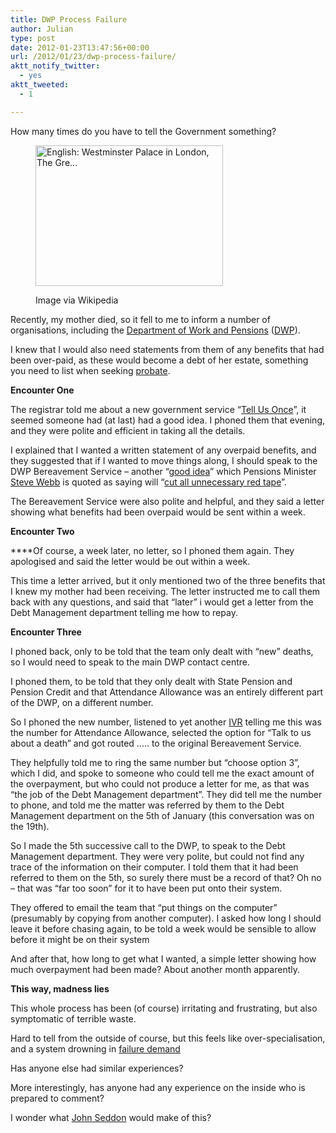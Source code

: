```yaml
---
title: DWP Process Failure
author: Julian
type: post
date: 2012-01-23T13:47:56+00:00
url: /2012/01/23/dwp-process-failure/
aktt_notify_twitter:
  - yes
aktt_tweeted:
  - 1

---
```

How many times do you have to tell the Government something?<figure style="width: 300px" class="wp-caption aligncenter">

[<img class="zemanta-img-inserted zemanta-img-configured " title="English: Westminster Palace in London, The Gre..." src="http://upload.wikimedia.org/wikipedia/commons/thumb/4/48/Westminster_palace.jpg/300px-Westminster_palace.jpg" alt="English: Westminster Palace in London, The Gre..." width="300" height="225" />][1]<figcaption class="wp-caption-text">Image via Wikipedia</figcaption></figure> 

Recently, my mother died, so it fell to me to inform a number of organisations, including the <a href="http://www.dwp.gov.uk/" target="_blank">Department of Work and Pensions</a> (<a href="http://www.dwp.gov.uk/" target="_blank">DWP</a>).

I knew that I would also need statements from them of any benefits that had been over-paid, as these would become a debt of her estate, something you need to list when seeking <a href="http://www.direct.gov.uk/en/Governmentcitizensandrights/Death/Preparation/DG_10029799" target="_blank">probate</a>.

**Encounter One**

The registrar told me about a new government service “<a href="http://www.direct.gov.uk/en/Nl1/Newsroom/DG_188740" target="_blank">Tell Us Once</a>”, it seemed someone had (at last) had a good idea. I phoned them that evening, and they were polite and efficient in taking all the details.

I explained that I wanted a written statement of any overpaid benefits, and they suggested that if I wanted to move things along, I should speak to the DWP Bereavement Service – another “<a href="http://www.direct.gov.uk/en/Nl1/Newsroom/DG_188740" target="_blank">good idea</a>” which Pensions Minister <a href="http://www.dwp.gov.uk/about-dwp/ministers/#sw" target="_blank">Steve Webb</a> is quoted as saying will “<a href="http://www.dwp.gov.uk/newsroom/press-releases/2011/mar-2011/dwp029-11.shtml" target="_blank">cut all unnecessary red tape</a>”.

The Bereavement Service were also polite and helpful, and they said a letter showing what benefits had been overpaid would be sent within a week.

**Encounter Two**

****Of course, a week later, no letter, so I phoned them again. They apologised and said the letter would be out within a week.

This time a letter arrived, but it only mentioned two of the three benefits that I knew my mother had been receiving. The letter instructed me to call them back with any questions, and said that “later” i would get a letter from the Debt Management department telling me how to repay.

**Encounter Three**

I phoned back, only to be told that the team only dealt with “new” deaths, so I would need to speak to the main DWP contact centre.

I phoned them, to be told that they only dealt with State Pension and Pension Credit and that Attendance Allowance was an entirely different part of the DWP, on a different number.

So I phoned the new number, listened to yet another <a href="http://en.wikipedia.org/wiki/Interactive_voice_response" target="_blank">IVR</a> telling me this was the number for Attendance Allowance, selected the option for “Talk to us about a death” and got routed ….. to the original Bereavement Service.

They helpfully told me to ring the same number but “choose option 3”, which I did, and spoke to someone who could tell me the exact amount of the overpayment, but who could not produce a letter for me, as that was “the job of the Debt Management department”. They did tell me the number to phone, and told me the matter was referred by them to the Debt Management department on the 5th of January (this conversation was on the 19th).

So I made the 5th successive call to the DWP, to speak to the Debt Management department. They were very polite, but could not find any trace of the information on their computer. I told them that it had been referred to them on the 5th, so surely there must be a record of that? Oh no – that was “far too soon” for it to have been put onto their system.

They offered to email the team that “put things on the computer” (presumably by copying from another computer). I asked how long I should leave it before chasing again, to be told a week would be sensible to allow before it might be on their system

And after that, how long to get what I wanted, a simple letter showing how much overpayment had been made? About another month apparently.

**This way, madness lies**

This whole process has been (of course) irritating and frustrating, but also symptomatic of terrible waste.

Hard to tell from the outside of course, but this feels like over-specialisation, and a system drowning in <a href="http://en.wikipedia.org/wiki/Failure_demand" target="_blank">failure demand</a>

Has anyone else had similar experiences?

More interestingly, has anyone had any experience on the inside who is prepared to comment?

I wonder what <a href="http://en.wikipedia.org/wiki/John_Seddon" target="_blank">John Seddon</a> would make of this?

<div class="zemanta-pixie" style="margin-top: 10px; height: 15px;">
  <img class="zemanta-pixie-img" style="border: none; float: right;" src="http://img.zemanta.com/pixy.gif?x-id=c68dac5e-2dc3-4857-ba4d-69a609ae9eb0" alt="" />
</div>

 [1]: http://commons.wikipedia.org/wiki/File:Westminster_palace.jpg